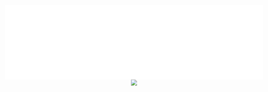 <div style="display: flex; flex-direction: column; justify-content: center; align-items: center;">
  <div style="display: flex; width: 100%; justify-content: center; align-items: center;">
    <img height=200 align="center" src="https://raw.githubusercontent.com/borghes3/github-stats/b3ae5ae30cc17ce465517a377f51c65aa478cc67/generated/overview.svg?token=ARZDHHFIPODBGWH7IWZYPQLHMMBPU#gh-dark-mode-only" />
    <img height=200 align="center" src="https://raw.githubusercontent.com/borghes3/github-stats/b3ae5ae30cc17ce465517a377f51c65aa478cc67/generated/languages.svg?token=ARZDHHGY6U7WQI3JWMGW7QDHMMCAU#gh-dark-mode-only" />
  </div>
  <img align="center" src="https://github-readme-stats.vercel.app/api/wakatime?username=borghes3&theme=dark" />
</div>
